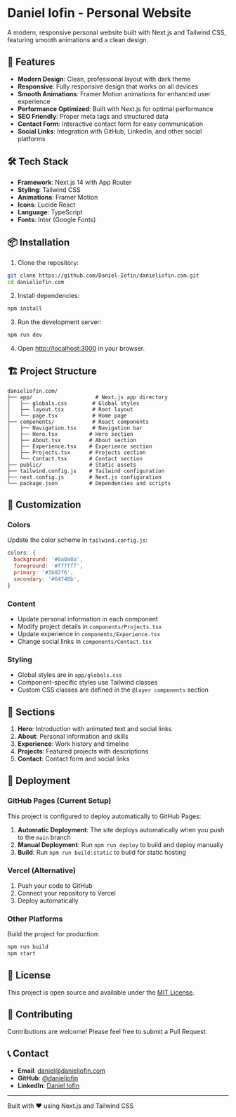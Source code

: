 # Daniel Iofin - Personal Website

A modern, responsive personal website built with Next.js and Tailwind CSS, featuring smooth animations and a clean design.

## 🚀 Features

- **Modern Design**: Clean, professional layout with dark theme
- **Responsive**: Fully responsive design that works on all devices
- **Smooth Animations**: Framer Motion animations for enhanced user experience
- **Performance Optimized**: Built with Next.js for optimal performance
- **SEO Friendly**: Proper meta tags and structured data
- **Contact Form**: Interactive contact form for easy communication
- **Social Links**: Integration with GitHub, LinkedIn, and other social platforms

## 🛠️ Tech Stack

- **Framework**: Next.js 14 with App Router
- **Styling**: Tailwind CSS
- **Animations**: Framer Motion
- **Icons**: Lucide React
- **Language**: TypeScript
- **Fonts**: Inter (Google Fonts)

## 📦 Installation

1. Clone the repository:
```bash
git clone https://github.com/Daniel-Iofin/danieliofin.com.git
cd danieliofin.com
```

2. Install dependencies:
```bash
npm install
```

3. Run the development server:
```bash
npm run dev
```

4. Open [http://localhost:3000](http://localhost:3000) in your browser.

## 🏗️ Project Structure

```
danieliofin.com/
├── app/                    # Next.js app directory
│   ├── globals.css        # Global styles
│   ├── layout.tsx         # Root layout
│   └── page.tsx           # Home page
├── components/            # React components
│   ├── Navigation.tsx     # Navigation bar
│   ├── Hero.tsx          # Hero section
│   ├── About.tsx         # About section
│   ├── Experience.tsx    # Experience section
│   ├── Projects.tsx      # Projects section
│   └── Contact.tsx       # Contact section
├── public/               # Static assets
├── tailwind.config.js    # Tailwind configuration
├── next.config.js        # Next.js configuration
└── package.json          # Dependencies and scripts
```

## 🎨 Customization

### Colors
Update the color scheme in `tailwind.config.js`:
```javascript
colors: {
  background: '#0a0a0a',
  foreground: '#ffffff',
  primary: '#3b82f6',
  secondary: '#64748b',
}
```

### Content
- Update personal information in each component
- Modify project details in `components/Projects.tsx`
- Update experience in `components/Experience.tsx`
- Change social links in `components/Contact.tsx`

### Styling
- Global styles are in `app/globals.css`
- Component-specific styles use Tailwind classes
- Custom CSS classes are defined in the `@layer components` section

## 📱 Sections

1. **Hero**: Introduction with animated text and social links
2. **About**: Personal information and skills
3. **Experience**: Work history and timeline
4. **Projects**: Featured projects with descriptions
5. **Contact**: Contact form and social links

## 🚀 Deployment

### GitHub Pages (Current Setup)
This project is configured to deploy automatically to GitHub Pages:

1. **Automatic Deployment**: The site deploys automatically when you push to the `main` branch
2. **Manual Deployment**: Run `npm run deploy` to build and deploy manually
3. **Build**: Run `npm run build:static` to build for static hosting

### Vercel (Alternative)
1. Push your code to GitHub
2. Connect your repository to Vercel
3. Deploy automatically

### Other Platforms
Build the project for production:
```bash
npm run build
npm start
```

## 📄 License

This project is open source and available under the [MIT License](LICENSE).

## 🤝 Contributing

Contributions are welcome! Please feel free to submit a Pull Request.

## 📞 Contact

- **Email**: daniel@danieliofin.com
- **GitHub**: [@danieliofin](https://github.com/Daniel-Iofin)
- **LinkedIn**: [Daniel Iofin](https://linkedin.com/in/daniel-iofin)

---

Built with ❤️ using Next.js and Tailwind CSS

